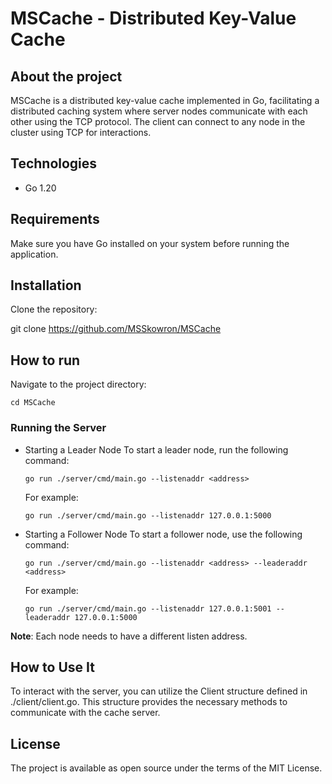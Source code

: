 # MSCache - Distributed Key-Value Cache

## About the project

MSCache is a distributed key-value cache implemented in Go, facilitating a distributed caching system where server nodes communicate with each other using the TCP protocol. The client can connect to any node in the cluster using TCP for interactions.

## Technologies

- Go 1.20

## Requirements
Make sure you have Go installed on your system before running the application.

## Installation
Clone the repository:

git clone https://github.com/MSSkowron/MSCache

## How to run
Navigate to the project directory:

```
cd MSCache
```

### Running the Server

- Starting a Leader Node
    To start a leader node, run the following command:
    ```
    go run ./server/cmd/main.go --listenaddr <address>
    ```

    For example:
    ```
    go run ./server/cmd/main.go --listenaddr 127.0.0.1:5000
    ```

- Starting a Follower Node
    To start a follower node, use the following command:
    ```
    go run ./server/cmd/main.go --listenaddr <address> --leaderaddr <address>
    ```

    For example:
    ```
    go run ./server/cmd/main.go --listenaddr 127.0.0.1:5001 --leaderaddr 127.0.0.1:5000
    ```

**Note**: Each node needs to have a different listen address.

## How to Use It

To interact with the server, you can utilize the Client structure defined in ./client/client.go. This structure provides the necessary methods to communicate with the cache server.

## License

The project is available as open source under the terms of the MIT License.
